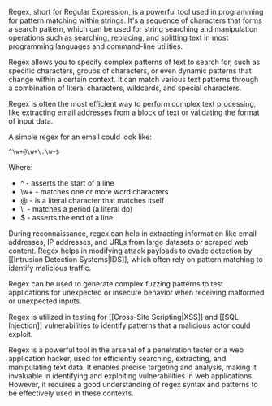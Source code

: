 Regex, short for Regular Expression, is a powerful tool used in programming for pattern matching within strings. It's a sequence of characters that forms a search pattern, which can be used for string searching and manipulation operations such as searching, replacing, and splitting text in most programming languages and command-line utilities.

Regex allows you to specify complex patterns of text to search for, such as specific characters, groups of characters, or even dynamic patterns that change within a certain context. It can match various text patterns through a combination of literal characters, wildcards, and special characters.

Regex is often the most efficient way to perform complex text processing, like extracting email addresses from a block of text or validating the format of input data.

A simple regex for an email could look like:

```bash
^\w+@\w+\.\w+$
```

Where:

- ^ - asserts the start of a line
- \\w+ - matches one or more word characters
- \@ - is a literal character that matches itself
- \\. - matches a period (a literal do)
- \$ - asserts the end of a line

During reconnaissance, regex can help in extracting information like email addresses, IP addresses, and URLs from large datasets or scraped web content. Regex helps in modifying attack payloads to evade detection by [[Intrusion Detection Systems|IDS]], which often rely on pattern matching to identify malicious traffic.

Regex can be used to generate complex fuzzing patterns to test applications for unexpected or insecure behavior when receiving malformed or unexpected inputs.

Regex is utilized in testing for [[Cross-Site Scripting|XSS]] and [[SQL Injection]] vulnerabilities to identify patterns that a malicious actor could exploit.

Regex is a powerful tool in the arsenal of a penetration tester or a web application hacker, used for efficiently searching, extracting, and manipulating text data. It enables precise targeting and analysis, making it invaluable in identifying and exploiting vulnerabilities in web applications. However, it requires a good understanding of regex syntax and patterns to be effectively used in these contexts.

